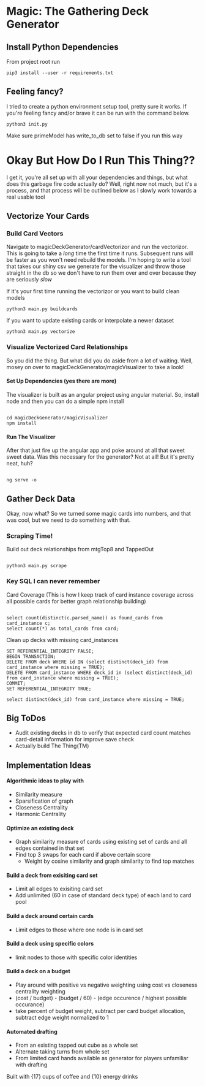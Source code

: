 # Magic: The Gathering Deck Generator

## Install Python Dependencies

From project root run

```
pip3 install --user -r requirements.txt
```

## Feeling fancy?

I tried to create a python environment setup tool, pretty sure it works. If you're feeling fancy and/or brave it can be run with the command below.

```
python3 init.py
```

Make sure primeModel has write_to_db set to false if you run this way

# Okay But How Do I Run This Thing??

I get it, you're all set up with all your dependencies and things, but what does this garbage fire code actually do? Well, right now not much, but it's a process, and that process will be outlined below as I slowly work towards a real usable tool

## Vectorize Your Cards

### Build Card Vectors

Navigate to magicDeckGenerator/cardVectorizor and run the vectorizor. This is going to take a _long_ time the first time it runs. Subsequent runs will be faster as you won't need rebuild the models. I'm hoping to write a tool that takes our shiny csv we generate for the visualizer and throw those straight in the db so we don't have to run them over and over because they are seriously _slow_

If it's your first time running the vectorizor or you want to build clean models

```
python3 main.py buildcards
```

If you want to update existing cards or interpolate a newer dataset

```
python3 main.py vectorize
```

### Visualize Vectorized Card Relationships

So you did the thing. But what did you do aside from a lot of waiting. Well, mosey on over to magicDeckGenerator/magicVisualizer to take a look!

#### Set Up Dependencies (yes there are more)

The visualizer is built as an angular project using angular material. So, install node and then you can do a simple npm install

```

cd magicDeckGenerator/magicVisualizer
npm install

```

#### Run The Visualizer

After that just fire up the angular app and poke around at all that sweet sweet data. Was this necessary for the generator? Not at all! But it's pretty neat, huh?

```

ng serve -o

```

## Gather Deck Data

Okay, now what? So we turned some magic cards into numbers, and that was cool, but we need to do something with that.

### Scraping Time!

Build out deck relationships from mtgTop8 and TappedOut

```

python3 main.py scrape

```

### Key SQL I can never remember

Card Coverage (This is how I keep track of card instance coverage across all possible cards for better graph relationship building)

```

select count(distinct(c.parsed_name)) as found_cards from card_instance c;
select count(*) as total_cards from card;

```

Clean up decks with missing card_instances

```
SET REFERENTIAL_INTEGRITY FALSE;
BEGIN TRANSACTION;
DELETE FROM deck WHERE id IN (select distinct(deck_id) from card_instance where missing = TRUE);
DELETE FROM card_instance WHERE deck_id in (select distinct(deck_id) from card_instance where missing = TRUE);
COMMIT;
SET REFERENTIAL_INTEGRITY TRUE;

select distinct(deck_id) from card_instance where missing = TRUE;
```

## Big ToDos

- Audit existing decks in db to verify that expected card count matches card-detail information for improve save check
- Actually build The Thing(TM)

## Implementation Ideas

#### Algorithmic ideas to play with

- Similarity measure
- Sparsification of graph
- Closeness Centrality
- Harmonic Centrality

#### Optimize an existing deck

- Graph similarity measure of cards using existing set of cards and all edges contained in that set
- Find top 3 swaps for each card if above certain score
  - Weight by cosine similarity and graph similarity to find top matches

#### Build a deck from exisiting card set

- Limit all edges to exisiting card set
- Add unlimited (60 in case of standard deck type) of each land to card pool

#### Build a deck around certain cards

- Limit edges to those where one node is in card set

#### Build a deck using specific colors

- limit nodes to those with specific color identities

#### Build a deck on a budget

- Play around with positive vs negative weighting using cost vs closeness centrality weighting
- (cost / budget) - (budget / 60) - (edge occurence / highest possible occurance)
- take percent of budget weight, subtract per card budget allocation, subtract edge weight normalized to 1

#### Automated drafting

- From an existing tapped out cube as a whole set
- Alternate taking turns from whole set
- From limited card hands available as generator for players unfamiliar with drafting

Built with {17} cups of coffee and {10} energy drinks
